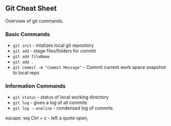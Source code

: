 ## Git Cheat Sheet

Overview of git commands.

### Basic Commands
* `git init` - intalizes local git repository
* `git add` - stage files/folders for commit
* `git add fileName`
* `git add .`
* `git commit -m "Commit Message"` - Commit current work space snapshot to local repo


### Information Commands
* `git status`  - status of local working directory
* `git log`  - gives a log of all commits
* `git log --oneline`  - condensed log of commits




escape :wq
Ctrl + c - left a quote open,
